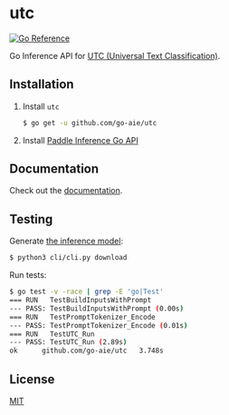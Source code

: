 # utc

[![Go Reference](https://pkg.go.dev/badge/go-aie/utc/vulndb.svg)][2]

Go Inference API for [UTC (Universal Text Classification)][1].


## Installation

1. Install `utc`

    ```bash
    $ go get -u github.com/go-aie/utc
    ```

2. Install [Paddle Inference Go API][3]


## Documentation

Check out the [documentation][2].


## Testing

Generate [the inference model](cli/README.md#save-inference-model):

```bash
$ python3 cli/cli.py download
```

Run tests:

```bash
$ go test -v -race | grep -E 'go|Test'
=== RUN   TestBuildInputsWithPrompt
--- PASS: TestBuildInputsWithPrompt (0.00s)
=== RUN   TestPromptTokenizer_Encode
--- PASS: TestPromptTokenizer_Encode (0.01s)
=== RUN   TestUTC_Run
--- PASS: TestUTC_Run (2.89s)
ok      github.com/go-aie/utc   3.748s
```


## License

[MIT](LICENSE)


[1]: https://github.com/PaddlePaddle/PaddleNLP/tree/develop/applications/zero_shot_text_classification
[2]: https://pkg.go.dev/github.com/go-aie/utc
[3]: https://github.com/go-aie/paddle/tree/main/cmd/paddle

